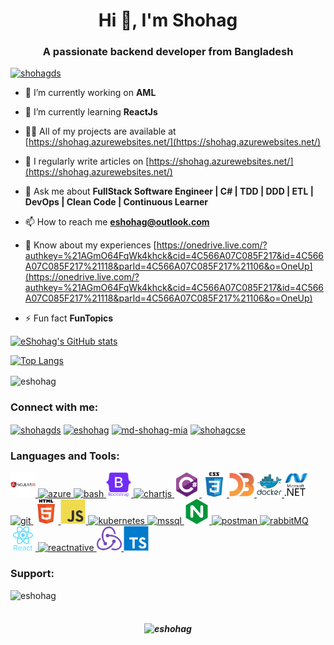 <h1 align="center">Hi 👋, I'm Shohag</h1>
<h3 align="center">A passionate backend developer from Bangladesh</h3>

<p align="left"> <a href="https://twitter.com/shohagds" target="blank"><img src="https://img.shields.io/twitter/follow/shohagds?logo=twitter&style=for-the-badge" alt="shohagds" /></a> </p>

- 🔭 I’m currently working on **AML**

- 🌱 I’m currently learning **ReactJs**

- 👨‍💻 All of my projects are available at [https://shohag.azurewebsites.net/](https://shohag.azurewebsites.net/)

- 📝 I regularly write articles on [https://shohag.azurewebsites.net/](https://shohag.azurewebsites.net/)

- 💬 Ask me about **FullStack Software Engineer | C# | TDD | DDD | ETL | DevOps | Clean Code | Continuous Learner**

- 📫 How to reach me **eshohag@outlook.com**

- 📄 Know about my experiences [https://onedrive.live.com/?authkey=%21AGmO64FqWk4khck&cid=4C566A07C085F217&id=4C566A07C085F217%21118&parId=4C566A07C085F217%21106&o=OneUp](https://onedrive.live.com/?authkey=%21AGmO64FqWk4khck&cid=4C566A07C085F217&id=4C566A07C085F217%21118&parId=4C566A07C085F217%21106&o=OneUp)

- ⚡ Fun fact **FunTopics**

[![eShohag's GitHub stats](https://github-readme-stats.vercel.app/api?username=eshohag&count_private=true&show_icons=true&theme=radical)](https://github.com/eshohag/github-readme-stats)

[![Top Langs](https://github-readme-stats.vercel.app/api/top-langs/?username=eshohag)](https://github.com/eshohag/github-readme-stats)

<p><img align="center" src="https://github-readme-streak-stats.herokuapp.com/?user=eshohag&" alt="eshohag" /></p>


<h3 align="left">Connect with me:</h3>
<p align="left">
<a href="https://twitter.com/shohagds" target="blank"><img align="center" src="https://cdn.jsdelivr.net/npm/simple-icons@3.0.1/icons/twitter.svg" alt="shohagds" height="30" width="40" /></a>
<a href="https://linkedin.com/in/eshohag" target="blank"><img align="center" src="https://cdn.jsdelivr.net/npm/simple-icons@3.0.1/icons/linkedin.svg" alt="eshohag" height="30" width="40" /></a>
<a href="https://stackoverflow.com/users/md-shohag-mia" target="blank"><img align="center" src="https://cdn.jsdelivr.net/npm/simple-icons@3.0.1/icons/stackoverflow.svg" alt="md-shohag-mia" height="30" width="40" /></a>
<a href="https://fb.com/shohagcse" target="blank"><img align="center" src="https://cdn.jsdelivr.net/npm/simple-icons@3.0.1/icons/facebook.svg" alt="shohagcse" height="30" width="40" /></a>
</p>

<h3 align="left">Languages and Tools:</h3>
<p align="left"> <a href="https://angular.io" target="_blank"> <img src="https://raw.githubusercontent.com/devicons/devicon/master/icons/angularjs/angularjs-original-wordmark.svg" alt="angularjs" width="40" height="40"/> </a> <a href="https://azure.microsoft.com/en-in/" target="_blank"> <img src="https://www.vectorlogo.zone/logos/microsoft_azure/microsoft_azure-icon.svg" alt="azure" width="40" height="40"/> </a> <a href="https://www.gnu.org/software/bash/" target="_blank"> <img src="https://www.vectorlogo.zone/logos/gnu_bash/gnu_bash-icon.svg" alt="bash" width="40" height="40"/> </a> <a href="https://getbootstrap.com" target="_blank"> <img src="https://raw.githubusercontent.com/devicons/devicon/master/icons/bootstrap/bootstrap-plain-wordmark.svg" alt="bootstrap" width="40" height="40"/> </a> <a href="https://www.chartjs.org" target="_blank"> <img src="https://www.chartjs.org/media/logo-title.svg" alt="chartjs" width="40" height="40"/> </a> <a href="https://www.w3schools.com/cs/" target="_blank"> <img src="https://raw.githubusercontent.com/devicons/devicon/master/icons/csharp/csharp-original.svg" alt="csharp" width="40" height="40"/> </a> <a href="https://www.w3schools.com/css/" target="_blank"> <img src="https://raw.githubusercontent.com/devicons/devicon/master/icons/css3/css3-original-wordmark.svg" alt="css3" width="40" height="40"/> </a> <a href="https://d3js.org/" target="_blank"> <img src="https://raw.githubusercontent.com/devicons/devicon/master/icons/d3js/d3js-original.svg" alt="d3js" width="40" height="40"/> </a> <a href="https://www.docker.com/" target="_blank"> <img src="https://raw.githubusercontent.com/devicons/devicon/master/icons/docker/docker-original-wordmark.svg" alt="docker" width="40" height="40"/> </a> <a href="https://dotnet.microsoft.com/" target="_blank"> <img src="https://raw.githubusercontent.com/devicons/devicon/master/icons/dot-net/dot-net-original-wordmark.svg" alt="dotnet" width="40" height="40"/> </a> <a href="https://git-scm.com/" target="_blank"> <img src="https://www.vectorlogo.zone/logos/git-scm/git-scm-icon.svg" alt="git" width="40" height="40"/> </a> <a href="https://www.w3.org/html/" target="_blank"> <img src="https://raw.githubusercontent.com/devicons/devicon/master/icons/html5/html5-original-wordmark.svg" alt="html5" width="40" height="40"/> </a> <a href="https://developer.mozilla.org/en-US/docs/Web/JavaScript" target="_blank"> <img src="https://raw.githubusercontent.com/devicons/devicon/master/icons/javascript/javascript-original.svg" alt="javascript" width="40" height="40"/> </a> <a href="https://kubernetes.io" target="_blank"> <img src="https://www.vectorlogo.zone/logos/kubernetes/kubernetes-icon.svg" alt="kubernetes" width="40" height="40"/> </a> <a href="https://www.microsoft.com/en-us/sql-server" target="_blank"> <img src="https://cdn.worldvectorlogo.com/logos/microsoft-sql-server.svg" alt="mssql" width="40" height="40"/> </a> <a href="https://www.nginx.com" target="_blank"> <img src="https://raw.githubusercontent.com/devicons/devicon/master/icons/nginx/nginx-original.svg" alt="nginx" width="40" height="40"/> </a> <a href="https://postman.com" target="_blank"> <img src="https://www.vectorlogo.zone/logos/getpostman/getpostman-icon.svg" alt="postman" width="40" height="40"/> </a> <a href="https://www.rabbitmq.com" target="_blank"> <img src="https://www.vectorlogo.zone/logos/rabbitmq/rabbitmq-icon.svg" alt="rabbitMQ" width="40" height="40"/> </a> <a href="https://reactjs.org/" target="_blank"> <img src="https://raw.githubusercontent.com/devicons/devicon/master/icons/react/react-original-wordmark.svg" alt="react" width="40" height="40"/> </a> <a href="https://reactnative.dev/" target="_blank"> <img src="https://reactnative.dev/img/header_logo.svg" alt="reactnative" width="40" height="40"/> </a> <a href="https://redux.js.org" target="_blank"> <img src="https://raw.githubusercontent.com/devicons/devicon/master/icons/redux/redux-original.svg" alt="redux" width="40" height="40"/> </a> <a href="https://www.typescriptlang.org/" target="_blank"> <img src="https://raw.githubusercontent.com/devicons/devicon/master/icons/typescript/typescript-original.svg" alt="typescript" width="40" height="40"/> </a> </p>

<h3 align="left">Support:</h3>
<p>
  <a href="https://www.buymeacoffee.com/eshohag">
    <img align="left" src="https://cdn.buymeacoffee.com/buttons/v2/default-yellow.png" height="50" width="210" alt="eshohag" />
  </a>
</p>
<br>
<br>
<h5 align="center"><img src="https://profile-counter.glitch.me/eshohag/count.svg" alt="eshohag" /></h5>
